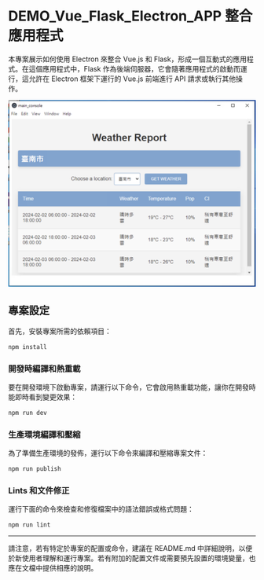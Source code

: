 # DEMO_Vue_Flask_Electron_APP 整合應用程式

本專案展示如何使用 Electron 來整合 Vue.js 和 Flask，形成一個互動式的應用程式。在這個應用程式中，Flask 作為後端伺服器，它會隨著應用程式的啟動而運行，這允許在 Electron 框架下運行的 Vue.js 前端進行 API 請求或執行其他操作。

![應用程式示意圖](./doc/demo1.png)

## 專案設定

首先，安裝專案所需的依賴項目：

```bash
npm install
```

### 開發時編譯和熱重載

要在開發環境下啟動專案，請運行以下命令，它會啟用熱重載功能，讓你在開發時能即時看到變更效果：

```bash
npm run dev
```

### 生產環境編譯和壓縮

為了準備生產環境的發佈，運行以下命令來編譯和壓縮專案文件：

```bash
npm run publish
```

### Lints 和文件修正

運行下面的命令來檢查和修復檔案中的語法錯誤或格式問題：

```bash
npm run lint
```

---

請注意，若有特定於專案的配置或命令，建議在 README.md 中詳細說明，以便於新使用者理解和運行專案。若有附加的配置文件或需要預先設置的環境變量，也應在文檔中提供相應的說明。